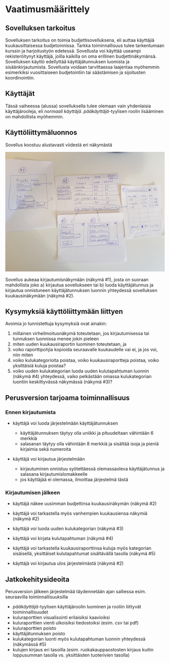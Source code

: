 # Vaatimusmäärittely

## Sovelluksen tarkoitus

Sovelluksen tarkoitus on toimia budjettisovelluksena, eli auttaa käyttäjiä kuukausittaisessa budjetoinnissa. Tarkka toiminnallisuus tulee tarkentumaan kurssin ja harjoitustyön edetessä. Sovellusta voi käyttää useampi rekisteröitynyt käyttäjä, joilla kaikilla on oma erillinen budjettinäkymänsä. Sovelluksen käyttö edellyttää käyttäjätunnuksen luomista ja sisäänkirjautumista. Sovellusta voidaan tarvittaessa laajentaa myöhemmin esimerkiksi vuosittaiseen budjetointiin tai säästämisen ja sijoitusten koordinointiin. 

## Käyttäjät

Tässä vaiheessa (alussa) sovelluksella tulee olemaan vain yhdenlaisia käyttäjärooleja, eli _normaali käyttäjä_. _pääkäyttäjä_-tyylisen roolin lisääminen on mahdollista myöhemmin.

## Käyttöliittymäluonnos

Sovellus koostuu alustavasti viidestä eri näkymästä

<img src="20180325_UI_draft.jpg" width="750">

Sovellus aukeaa kirjautumisnäkymään (näkymä #1), josta on suoraan mahdollista joko a) kirjautua sovellukseen tai b) luoda käyttäjätunnus ja kirjautua onnistuneen käyttäjätunnuksen luonnin yhteydessä sovelluksen kuukausinäkymään (näkymä #2).

## Kysymyksiä käyttöliittymään liittyen

Avoimia jo tunnistettuja kysymyksiä ovat ainakin:

1. millainen virheilmoitusnäkymä toteutetaan, jos kirjautumisessa tai tunnuksen luonnissa menee jokin pieleen
2. miten uuden kuukausiraportin luominen toteutetaan, ja
3. voiko raporttipohjia kopioida seuraavalle kuukaudelle vai ei, ja jos voi, niin miten
4. voiko kulukategorioita poistaa, voiko kuukausiraportteja poistaa, voiko yksittäisiä kuluja poistaa?
5. voiko uuden kulukategorian luoda uuden kulutapahtuman luonnin (näkymä #4) yhteydessä, vaiko pelkästään omassa kulukategorian luontiin keskittyvässä näkymässä (näkymä #3)?

## Perusversion tarjoama toiminnallisuus

### Ennen kirjautumista

- käyttäjä voi luoda järjestelmään käyttäjätunnuksen
  - käyttäjätunnuksen täytyy olla uniikki ja pituudeltaan vähintään 6 merkkiä
  - salasanan täytyy olla vähintään 8 merkkiä ja sisältää isoja ja pieniä kirjaimia sekä numeroita

- käyttäjä voi kirjautua järjestelmään
  - kirjautuminen onnistuu syötettäessä olemassaoleva käyttäjätunnus ja salasana kirjautumislomakkeelle
  - jos käyttäjää ei olemassa, ilmoittaa järjestelmä tästä

### Kirjautumisen jälkeen

- käyttäjä näkee uusimman budjettinsa kuukausinäkymän (näkymä #2)

- käyttäjä voi tarkastella myös vanhempien kuukausiensa näkymiä (näkymä #2)

- käyttäjä voi luoda uuden kulukategorian (näkymä #3)

- käyttäjä voi kirjata kulutapahtuman (näkymä #4)

- käyttäjä voi tarkastella kuukausiraporttinsa kuluja myös kategorian sisäisellä, yksittäiset kulutapahtumat sisältävällä tasolla (näkymä #5)

- käyttäjä voi kirjautua ulos järjestelmästä (näkymä #2)

## Jatkokehitysideoita

Perusversion jälkeen järjestelmää täydennetään ajan salliessa esim. seuraavilla toiminnallisuuksilla

- _pääkäyttäjä_-tyylisen käyttäjäroolin luominen ja rooliin liittyvät toiminnallisuudet
- kuluraporttien visualisointi erilaisiksi kaavioiksi
- kuluraporttien vienti ulkoisiksi tiedostoiksi (esim. csv tai pdf)
- kuluraporttien poisto
- käyttäjätunnuksen poisto
- kulukategorian luonti myös kulutapahtuman luonnin yhteydessä (näkymässä #5)
- kulujen kirjaus eri tasoilla (esim. ruokakauppaostosten kirjaus kuitin loppusumman tasolla vs. yksittäisten tuoterivien tasolla)
